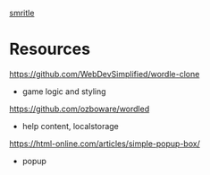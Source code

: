 [smritle](smritle.com)

# Resources

https://github.com/WebDevSimplified/wordle-clone

- game logic and styling

https://github.com/ozboware/wordled

- help content, localstorage

https://html-online.com/articles/simple-popup-box/

- popup